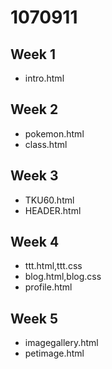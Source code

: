 # 1070911

## Week 1
* intro.html

## Week 2
* pokemon.html
* class.html

## Week 3
* TKU60.html
* HEADER.html

## Week 4
* ttt.html,ttt.css
* blog.html,blog.css
* profile.html

## Week 5
* imagegallery.html
* petimage.html
<!--stackedit_data:
eyJoaXN0b3J5IjpbLTIxMjc3ODgzNDldfQ==
-->